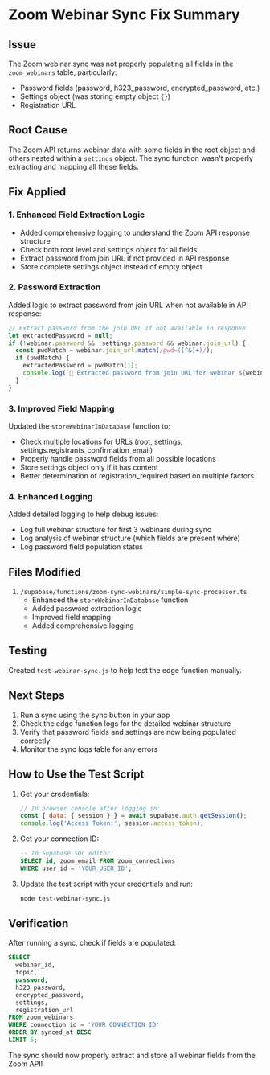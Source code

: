 # Zoom Webinar Sync Fix Summary

## Issue
The Zoom webinar sync was not properly populating all fields in the `zoom_webinars` table, particularly:
- Password fields (password, h323_password, encrypted_password, etc.)
- Settings object (was storing empty object `{}`)
- Registration URL

## Root Cause
The Zoom API returns webinar data with some fields in the root object and others nested within a `settings` object. The sync function wasn't properly extracting and mapping all these fields.

## Fix Applied

### 1. Enhanced Field Extraction Logic
- Added comprehensive logging to understand the Zoom API response structure
- Check both root level and settings object for all fields
- Extract password from join URL if not provided in API response
- Store complete settings object instead of empty object

### 2. Password Extraction
Added logic to extract password from join URL when not available in API response:
```typescript
// Extract password from the join URL if not available in response
let extractedPassword = null;
if (!webinar.password && !settings.password && webinar.join_url) {
  const pwdMatch = webinar.join_url.match(/pwd=([^&]+)/);
  if (pwdMatch) {
    extractedPassword = pwdMatch[1];
    console.log(`🔑 Extracted password from join URL for webinar ${webinar.id}`);
  }
}
```

### 3. Improved Field Mapping
Updated the `storeWebinarInDatabase` function to:
- Check multiple locations for URLs (root, settings, settings.registrants_confirmation_email)
- Properly handle password fields from all possible locations
- Store settings object only if it has content
- Better determination of registration_required based on multiple factors

### 4. Enhanced Logging
Added detailed logging to help debug issues:
- Log full webinar structure for first 3 webinars during sync
- Log analysis of webinar structure (which fields are present where)
- Log password field population status

## Files Modified
1. `/supabase/functions/zoom-sync-webinars/simple-sync-processor.ts`
   - Enhanced the `storeWebinarInDatabase` function
   - Added password extraction logic
   - Improved field mapping
   - Added comprehensive logging

## Testing
Created `test-webinar-sync.js` to help test the edge function manually.

## Next Steps
1. Run a sync using the sync button in your app
2. Check the edge function logs for the detailed webinar structure
3. Verify that password fields and settings are now being populated correctly
4. Monitor the sync logs table for any errors

## How to Use the Test Script
1. Get your credentials:
   ```javascript
   // In browser console after logging in:
   const { data: { session } } = await supabase.auth.getSession();
   console.log('Access Token:', session.access_token);
   ```

2. Get your connection ID:
   ```sql
   -- In Supabase SQL editor:
   SELECT id, zoom_email FROM zoom_connections 
   WHERE user_id = 'YOUR_USER_ID';
   ```

3. Update the test script with your credentials and run:
   ```bash
   node test-webinar-sync.js
   ```

## Verification
After running a sync, check if fields are populated:
```sql
SELECT 
  webinar_id,
  topic,
  password,
  h323_password,
  encrypted_password,
  settings,
  registration_url
FROM zoom_webinars
WHERE connection_id = 'YOUR_CONNECTION_ID'
ORDER BY synced_at DESC
LIMIT 5;
```

The sync should now properly extract and store all webinar fields from the Zoom API!
